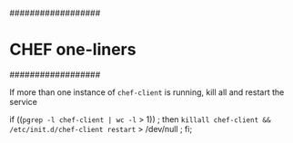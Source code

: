 ##################
# CHEF one-liners
##################

If more than one instance of `chef-client` is running, kill all and restart the service

if ((`pgrep -l chef-client | wc -l` > 1)) ; then `killall chef-client && /etc/init.d/chef-client restart` > /dev/null ; fi;
